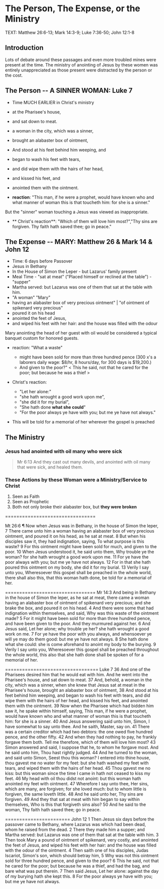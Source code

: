 # The Person, The Expense, or the Ministry

TEXT: Matthew 26:6-13; Mark 14:3-9; Luke 7:36-50; John 12:1-8

## Introduction

Lots of debate around these passages and even more troubled mines were present at the time. The ministry of anointing of Jesus by these women was entirely unappreciated as those present were distracted by the person or the cost.

## The Person -- A SINNER WOMAN: Luke 7

- Time MUCH EARLIER in Christ's ministry
- at the Pharisee's house, 
- and sat down to meat. 
- a woman in the city, which was a sinner, 
- brought an alabaster box of ointment, 
- And stood at his feet behind him weeping, and 
- began to wash his feet with tears, 
- and did wipe them with the hairs of her head, 
- and kissed his feet, and 
- anointed them with the ointment.

- **reaction**: "This man, if he were a prophet, would have known who and what manner of woman this is that toucheth him: for she is a sinner."

 But the "sinner" woman touching a Jesus was viewed as inappropriate.

- ** Christ's reaction**: "Which of them will love him most?","Thy sins are forgiven. Thy faith hath saved thee; go in peace."

## The Expense -- MARY: Matthew 26 & Mark 14 & John 12

- Time: 6 days before Passover
- Jesus in Bethany
- In the House of Simon the Leper - but Lazarus' family present
- Meal Time - "sat at meat" ("Placed himself or reclined at the table") - "supper"
-  Martha served: but Lazarus was one of them that sat at the table with him. 
- "A woman" "Mary"
-  having an alabaster box of very precious ointment" | "of ointment of spikenard very precious"
- poured it on his head
- anointed the feet of Jesus,
- and wiped his feet with her hair: and the house was filled with the odour 

Mary anointing the head of her guest with oil would be considered a typical banquet custom for honored guests.

- reaction: "What a waste"
	- might have been sold for more than three hundred pence (300 x's a laborers daily wage: $8/hr, 8 hours/day, for 300 days is $19,200.)
	- And given to the poor?" < This he said, not that he cared for the poor; but because he was a thief >

- Christ's reaction:
	-  "Let her alone:"
	-  "she hath wrought a good work upon me",
	-  "she did it for my burial",
	-  "She hath done **what she could**"
	-  "For the poor always ye have with you; but me ye have not always."
- This will be told for a memorial of her wherever the gospel is preached

## The Ministry

### Jesus had anointed with oil many who were sick

> Mr 6:13 And they cast out many devils, and anointed with oil many that were sick, and healed them.

### These Actions by these Woman were a Ministry/Service to Christ

1. Seen as Faith
2. Seen as Prophetic
3. Both not only broke their alabaster box, but **they were broken**

================================

Mt 26:6 ¶ Now when Jesus was in Bethany, in the house of Simon the leper, 7 There came unto him a woman having an alabaster box of very precious ointment, and poured it on his head, as he sat at meat. 8 But when his disciples saw it, they had indignation, saying, To what purpose is this waste? 9 For this ointment might have been sold for much, and given to the poor. 10 When Jesus understood it, he said unto them, Why trouble ye the woman? for she hath wrought a good work upon me.  11 For ye have the poor always with you; but me ye have not always. 12 For in that she hath poured this ointment on my body, she did it for my burial. 13 Verily I say unto you, Wheresoever this gospel shall be preached in the whole world, there shall also this, that this woman hath done, be told for a memorial of her.

================================
Mr 14:3 And being in Bethany in the house of Simon the leper, as he sat at meat, there came a woman having an alabaster box of ointment of spikenard very precious; and she brake the box, and poured it on his head. 4 And there were some that had indignation within themselves, and said, Why was this waste of the ointment made? 5 For it might have been sold for more than three hundred pence, and have been given to the poor. And they murmured against her. 6 And Jesus said, Let her alone; why trouble ye her? she hath wrought a good work on me. 7 For ye have the poor with you always, and whensoever ye will ye may do them good: but me ye have not always. 8 She hath done what she could: she is come aforehand to anoint my body to the burying. 9 Verily I say unto you, Wheresoever this gospel shall be preached throughout the whole world, this also that she hath done shall be spoken of for a memorial of her.

=================================
Luke 7 
 36 And one of the Pharisees desired him that he would eat with him. And he went into the Pharisee's house, and sat down to meat. 37 And, behold, a woman in the city, which was a sinner, when she knew that Jesus sat at meat in the Pharisee's house, brought an alabaster box of ointment, 38 And stood at his feet behind him weeping, and began to wash his feet with tears, and did wipe them with the hairs of her head, and kissed his feet, and anointed them with the ointment.
 39 Now when the Pharisee which had bidden him saw it, he spake within himself, saying, This man, if he were a prophet, would have known who and what manner of woman this is that toucheth him: for she is a sinner. 40 And Jesus answering said unto him, Simon, I have somewhat to say unto thee. And he saith, Master, say on.
 41 There was a certain creditor which had two debtors: the one owed five hundred pence, and the other fifty. 42 And when they had nothing to pay, he frankly forgave them both. Tell me therefore, which of them will love him most? 43 Simon answered and said, I suppose that he, to whom he forgave most. And he said unto him, Thou hast rightly judged. 44 And he turned to the woman, and said unto Simon, Seest thou this woman? I entered into thine house, thou gavest me no water for my feet: but she hath washed my feet with tears, and wiped them with the hairs of her head. 45 Thou gavest me no kiss: but this woman since the time I came in hath not ceased to kiss my feet. 46 My head with oil thou didst not anoint: but this woman hath anointed my feet with ointment. 47 Wherefore I say unto thee, Her sins, which are many, are forgiven; for she loved much: but to whom little is forgiven, the same loveth little. 48 And he said unto her, Thy sins are forgiven. 49 And they that sat at meat with him began to say within themselves, Who is this that forgiveth sins also? 50 And he said to the woman, Thy faith hath saved thee; go in peace.

=======================
John 12 
 1 Then Jesus six days before the passover came to Bethany, where Lazarus was which had been dead, whom he raised from the dead. 2 There they made him a supper; and Martha served: but Lazarus was one of them that sat at the table with him. 3 Then took Mary a pound of ointment of spikenard, very costly, and anointed the feet of Jesus, and wiped his feet with her hair: and the house was filled with the odour of the ointment. 4 Then saith one of his disciples, Judas Iscariot, Simon's son, which should betray him, 5 Why was not this ointment sold for three hundred pence, and given to the poor? 6  This he said, not that he cared for the poor; but because he was a thief, and had the bag, and bare what was put therein. 7 Then said Jesus, Let her alone: against the day of my burying hath she kept this. 8 For the poor always ye have with you; but me ye have not always.